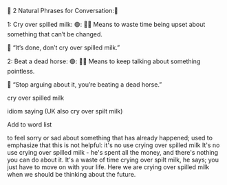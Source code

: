 🌟  2 Natural Phrases for Conversation:📜



1: Cry over spilled milk:
🟢: 🥛😭 Means to waste time being upset about something that can’t be changed.

🔹 “It’s done, don’t cry over spilled milk.”

2: Beat a dead horse:
🟢: 🐎❌ Means to keep talking about something pointless.

🔹 “Stop arguing about it, you’re beating a dead horse.”


cry over spilled milk

idiom   saying (UK also cry over spilt milk)

Add to word list 

to feel sorry or sad about something that has already happened; used to emphasize that this is not helpful:
it's no use crying over spilled milk It's no use crying over spilled milk - he's spent all the money, and there's nothing you can do about it.
It's a waste of time crying over spilt milk, he says; you just have to move on with your life.
Here we are crying over spilled milk when we should be thinking about the future.